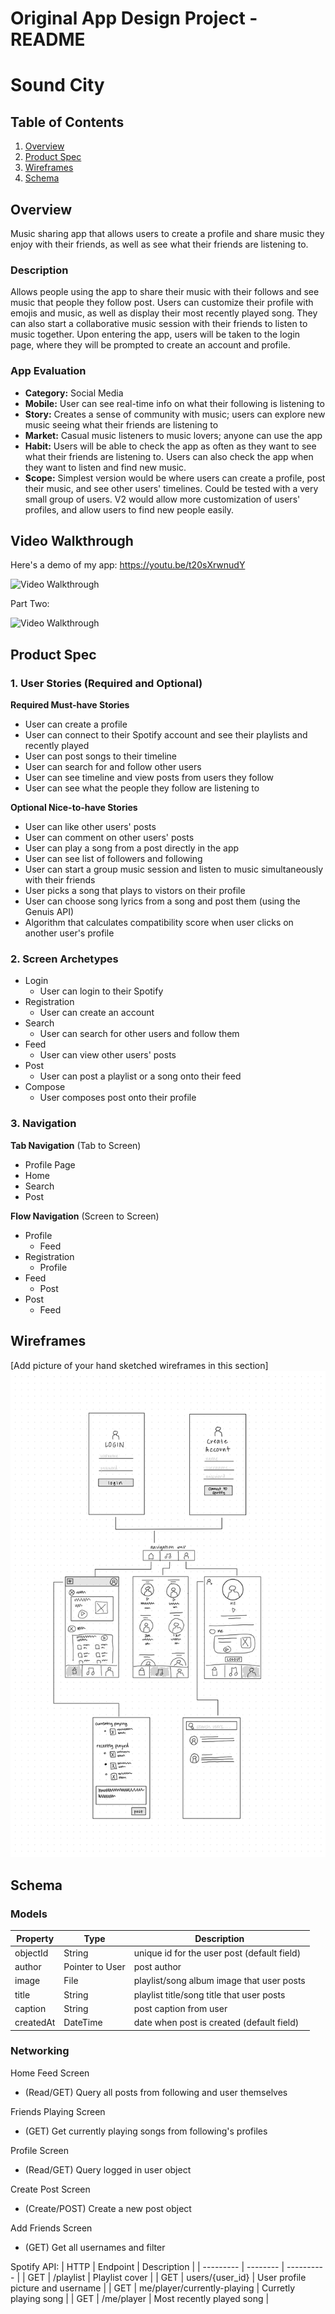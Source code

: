 Original App Design Project - README
===

# Sound City

## Table of Contents
1. [Overview](#Overview)
1. [Product Spec](#Product-Spec)
1. [Wireframes](#Wireframes)
2. [Schema](#Schema)

## Overview
Music sharing app that allows users to create a profile and share music they enjoy with their friends, as well as see what their friends are listening to.

### Description
Allows people using the app to share their music with their follows and see music that people they follow post. Users can customize their profile with emojis and music, as well as display their most recently played song. They can also start a collaborative music session with their friends to listen to music together. Upon entering the app, users will be taken to the login page, where they will be prompted to create an account and profile.

### App Evaluation
- **Category:** Social Media
- **Mobile:** User can see real-time info on what their following is listening to
- **Story:** Creates a sense of community with music; users can explore new music seeing what their friends are listening to
- **Market:** Casual music listeners to music lovers; anyone can use the app
- **Habit:** Users will be able to check the app as often as they want to see what their friends are listening to. Users can also check the app when they want to listen and find new music. 
- **Scope:** Simplest version would be where users can create a profile, post their music, and see other users' timelines. Could be tested with a very small group of users. V2 would allow more customization of users' profiles, and allow users to find new people easily.

## Video Walkthrough

Here's a demo of my app: https://youtu.be/t20sXrwnudY

<img src='https://github.com/christinatan1/spotifyapp/blob/main/week7part1.gif' width =40% height =40% title='Video Walkthrough' width='' alt='Video Walkthrough' />

Part Two:

<img src='https://github.com/christinatan1/spotifyapp/blob/main/week7part2.gif' width =40% height =40% title='Video Walkthrough' width='' alt='Video Walkthrough' />

## Product Spec

### 1. User Stories (Required and Optional)

**Required Must-have Stories**

* User can create a profile 
* User can connect to their Spotify account and see their playlists and recently played
* User can post songs to their timeline
* User can search for and follow other users
* User can see timeline and view posts from users they follow
* User can see what the people they follow are listening to

**Optional Nice-to-have Stories**

* User can like other users' posts
* User can comment on other users' posts
* User can play a song from a post directly in the app
* User can see list of followers and following
* User can start a group music session and listen to music simultaneously with their friends
* User picks a song that plays to vistors on their profile
* User can choose song lyrics from a song and post them (using the Genuis API)
* Algorithm that calculates compatibility score when user clicks on another user's profile


### 2. Screen Archetypes

* Login
   * User can login to their Spotify
* Registration
   * User can create an account
* Search
    * User can search for other users and follow them
* Feed
   * User can view other users' posts
* Post
    * User can post a playlist or a song onto their feed
* Compose 
    * User composes post onto their profile

### 3. Navigation

**Tab Navigation** (Tab to Screen)

* Profile Page
* Home
* Search
* Post

**Flow Navigation** (Screen to Screen)

* Profile
   * Feed
* Registration
   * Profile
* Feed
    * Post
* Post
    * Feed

## Wireframes
[Add picture of your hand sketched wireframes in this section]
<img src="https://github.com/christinatan1/spotifyapp/blob/main/wireframe.jpg" width=600>

## Schema 

### Models

| Property  | Type | Description |
| --------- | -------- | ---------- |
| objectId  | String | unique id for the user post (default field) |
| author  | Pointer to User  | post author |
| image  | File  | playlist/song album image that user posts |
| title | String | playlist title/song title that user posts|
| caption | String | post caption from user |
| createdAt | DateTime | date when post is created (default field) |

### Networking

Home Feed Screen
- (Read/GET) Query all posts from following and user themselves

Friends Playing Screen
- (GET) Get currently playing songs from following's profiles

Profile Screen
- (Read/GET) Query logged in user object

Create Post Screen
- (Create/POST) Create a new post object

Add Friends Screen
- (GET) Get all usernames and filter


Spotify API: 
| HTTP  | Endpoint | Description |
| --------- | -------- | ---------- |
| GET | /playlist | Playlist cover |
| GET  |  users/{user_id} | User profile picture and username |
| GET | me/player/currently-playing | Curretly playing song |
| GET  | /me/player  | Most recently played song |
